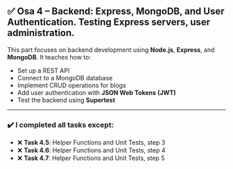 ## ✅ Osa 4 – Backend: Express, MongoDB, and User Authentication. Testing Express servers, user administration.

This part focuses on backend development using **Node.js**, **Express**, and **MongoDB**. It teaches how to:

- Set up a REST API  
- Connect to a MongoDB database  
- Implement CRUD operations for blogs  
- Add user authentication with **JSON Web Tokens (JWT)**  
- Test the backend using **Supertest**

---

### ✔️ I completed all tasks except:

- ❌ **Task 4.5**: Helper Functions and Unit Tests, step 3
- ❌ **Task 4.6**: Helper Functions and Unit Tests, step 4 
- ❌ **Task 4.7**: Helper Functions and Unit Tests, step 5
